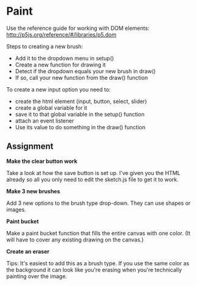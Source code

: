 Paint
=====

Use the reference guide for working with DOM elements:
http://p5js.org/reference/#/libraries/p5.dom

Steps to creating a new brush:

* Add it to the dropdown menu in setup()
* Create a new function for drawing it
* Detect if the dropdown equals your new brush in draw()
* If so, call your new function from the draw() function


To create a new input option you need to:

* create the html element (input, button, select, slider) 
* create a global variable for it
* save it to that global variable in the setup() function
* attach an event listener
* Use its value to do something in the draw() function


Assignment
-----------

**Make the clear button work**

Take a look at how the save button is set up. I've given you the HTML already so all you only need to edit the sketch.js file to get it to work.

**Make 3 new brushes**

Add 3 new options to the brush type drop-down. They can use shapes or images.

**Paint bucket**

Make a paint bucket function that fills the entire canvas with one color. (It will have to cover any existing drawing on the canvas.)

**Create an eraser**

Tips: It's easiest to add this as a brush type. If you use the same color as the background it can look like you're erasing when you're technically painting over the image.